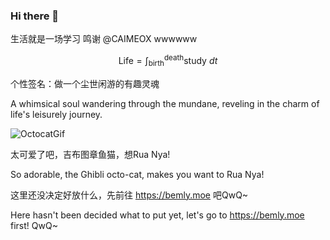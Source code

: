 ### Hi there 👋

<!--
**Bemly/Bemly** is a ✨ _special_ ✨ repository because its `README.md` (this file) appears on your GitHub profile.

Here are some ideas to get you started:

- 🔭 I’m currently working on ...
- 🌱 I’m currently learning ...
- 👯 I’m looking to collaborate on ...
- 🤔 I’m looking for help with ...
- 💬 Ask me about ...
- 📫 How to reach me: ...
- 😄 Pronouns: ...
- ⚡ Fun fact: ...
-->

生活就是一场学习 鸣谢 @CAIMEOX wwwwww

$$
\text{Life} = \int_\text{birth}^{\text{death}} \text{study} \ dt
$$

个性签名：做一个尘世闲游的有趣灵魂

A whimsical soul wandering through the mundane, reveling in the charm of life's leisurely journey. 

![OctocatGif](https://github.com/images/mona-whisper.gif)

太可爱了吧，吉布图章鱼猫，想Rua Nya!

So adorable, the Ghibli octo-cat, makes you want to Rua Nya!

这里还没决定好放什么，先前往 https://bemly.moe 吧QwQ~

Here hasn't been decided what to put yet, let's go to https://bemly.moe first! QwQ~

